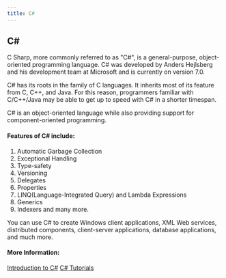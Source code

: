 ```yaml
---
title: C#
---
```

## C#

C Sharp, more commonly referred to as "C#", is a general-purpose, object-oriented programming language. C# was developed by Anders Hejlsberg and his development team at Microsoft and is currently on version 7.0.

C# has its roots in the family of C languages. It inherits most of its feature from C, C++, and Java. For this reason, programmers familiar with C/C++/Java may be able to get up to speed with C# in a shorter timespan.

C# is an object-oriented language while also providing support for component-oriented programming.

#### Features of C# include:
1) Automatic Garbage Collection
2) Exceptional Handling
3) Type-safety
4) Versioning
5) Delegates
6) Properties
7) LINQ(Language-Integrated Query) and Lambda Expressions
8) Generics
9) Indexers and many more.

You can use C# to create Windows client applications, XML Web services, distributed components, client-server applications, database applications, and much more.


#### More Information:
[Introduction to C#](https://docs.microsoft.com/en-us/dotnet/csharp/getting-started/introduction-to-the-csharp-language-and-the-net-framework)
[C# Tutorials](https://www.microsoft.com/net/tutorials/csharp/getting-started)
